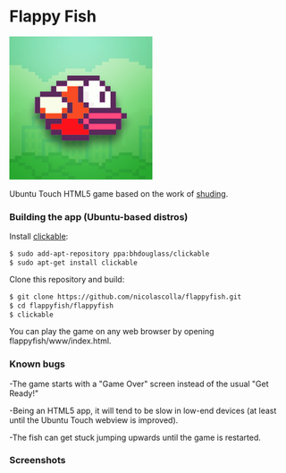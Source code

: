# Flappy Fish
![](icon.png)

Ubuntu Touch HTML5 game based on the work of [shuding](https://github.com/shuding/flappybird).

### Building the app (Ubuntu-based distros)

Install [clickable](https://clickable-ut.dev/en/latest/install.html):

```
$ sudo add-apt-repository ppa:bhdouglass/clickable
$ sudo apt-get install clickable
```

Clone this repository and build:

```
$ git clone https://github.com/nicolascolla/flappyfish.git
$ cd flappyfish/flappyfish
$ clickable
```

You can play the game on any web browser by opening flappyfish/www/index.html.

### Known bugs

-The game starts with a "Game Over" screen instead of the usual "Get Ready!"

-Being an HTML5 app, it will tend to be slow in low-end devices (at least until the Ubuntu Touch webview is improved).

-The fish can get stuck jumping upwards until the game is restarted.

### Screenshots

[](screenshot.png)
